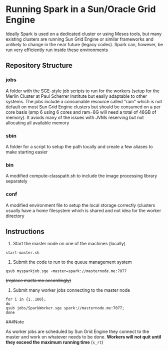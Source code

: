 # Running Spark in a Sun/Oracle Grid Engine

Ideally Spark is used on a dedicated cluster or using Mesos tools, but many existing clusters are running Sun Grid Engine or similar frameworks and unlikely to change in the near future (legacy codes). Spark can, however, be run very efficiently run inside these environments

## Repository Structure

### jobs
A folder with the SGE-style job scripts to run for the workers (setup for the Merlin Cluster at Paul Scherrer Institute but easily adaptable to other systems. The jobs include a consumable resource called "ram" which is not default on most Sun Grid Engine clusters but should be consumed on a per core basis (smp 6 using 6 cores and ram=8G will need a total of 48GB of memory). It avoids many of the issues with JVMs reserving but not allocating all available memory

### sbin
A folder for a script to setup the path locally and create a few aliases to make starting easier

### bin
A modified compute-classpath.sh to include the image processing library separately 

### conf
A modified environment file to setup the local storage correctly (clusters usually have a home filesystem which is shared and not idea for the worker directory


## Instructions

1. Start the master node on one of the machines (locally)
```
start-master.sh
```

1. Submit the code to run to the queue management system
```
qsub mysparkjob.sge -master=spark://masternode.me:7077
``` 
~~(replace masta.me accordingly)~~


1. Submit many worker jobs connecting to the master node
```
for i in {1..100}; 
do 
qsub jobs/SparkWorker.sge spark://masternode.me:7077; 
done
```

###Note

As worker jobs are scheduled by Sun Grid Engine they connect to the master and work on whatever needs to be done. __Workers will not quit until they exceed the maximum running time__ (```s_rt```)
